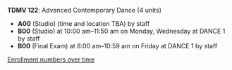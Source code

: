 **TDMV 122**: Advanced Contemporary Dance (4 units)

- **A00** (Studio) (time and location TBA) by staff
- **B00** (Studio) at 10:00 am–11:50 am on Monday, Wednesday at DANCE 1 by staff
- **B00** (Final Exam) at 8:00 am–10:59 am on Friday at DANCE 1 by staff

[Enrollment numbers over time](./TDMV122.tsv)
